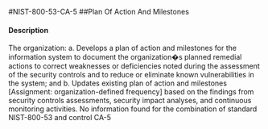 #NIST-800-53-CA-5
##Plan Of Action And Milestones
#### Description
The organization:
  a.  Develops a plan of action and milestones for the information system to document the organization�s planned remedial actions to correct weaknesses or deficiencies noted during the assessment of the security controls and to reduce or eliminate known vulnerabilities in the system; and
  b.  Updates existing plan of action and milestones [Assignment: organization-defined frequency] based on the findings from security controls assessments, security impact analyses, and continuous monitoring activities.
No information found for the combination of standard NIST-800-53 and control CA-5
